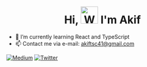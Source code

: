 <h1 align="center"> Hi, <img src="https://raw.githubusercontent.com/nixin72/nixin72/master/wave.gif" 
         alt="Waving hand animated gif"
         height="45"
         width="45" /> I'm Akif</h1>

- 🌱 I’m currently learning React and TypeScript
- 📫 Contact me via e-mail: akiftsc41@gmail.com

 [![Medium](https://img.shields.io/badge/Medium-12100E?style=for-the-badge&logo=medium&logoColor=white)](https://akif72.medium.com) 
 [![Twitter](https://img.shields.io/twitter/follow/akif2442?logo=Twitter&style=for-the-badge)](https://twitter.com/akif2442)


<!--
**Akiftsc/Akiftsc** is a ✨ _special_ ✨ repository because its `README.md` (this file) appears on your GitHub profile.

Here are some ideas to get you started:

- 🔭 I’m currently working on ...
- 🌱 I’m currently learning ...
- 👯 I’m looking to collaborate on ...
- 🤔 I’m looking for help with ...
- 💬 Ask me about ...
- 📫 How to reach me: ...
- 😄 Pronouns: ...
- ⚡ Fun fact: ...
-->
